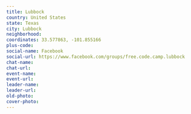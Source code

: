 ```yaml
---
title: Lubbock
country: United States
state: Texas
city: Lubbock
neighborhood: 
coordinates: 33.577863, -101.855166
plus-code:
social-name: Facebook
social-url: https://www.facebook.com/groups/free.code.camp.lubbock
chat-name:
chat-url:
event-name:
event-url:
leader-name:
leader-url:
old-photo: 
cover-photo:
---
```

